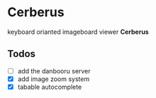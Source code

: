 # Cerberus

keyboard orianted imageboard viewer **Cerberus**

## Todos

* [ ] add the danbooru server
* [x] add image zoom system
* [x] tabable autocomplete

